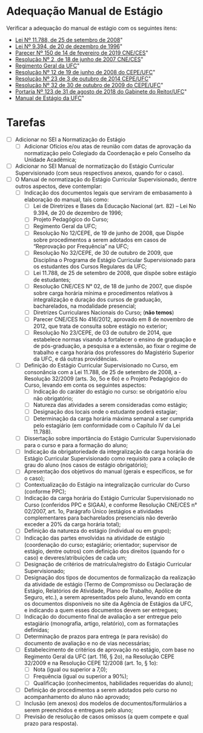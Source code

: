 # Adequação Manual de Estágio

Verificar a adequação do manual de estágio com os seguintes itens:

- [Lei Nº 11.788, de 25 de setembro de 2008](http://www.planalto.gov.br/ccivil_03/_ato2007-2010/2008/lei/l11788.htm)"
- [Lei Nº 9.394, de 20 de dezembro de 1996](http://www.planalto.gov.br/ccivil_03/leis/l9394.htm)"
- [Parecer Nº 150 de 14 de fevereiro de 2019 CNE/CES](http://portal.mec.gov.br/index.php?option=com_docman&view=download&alias=111151-pces150-19&category_slug=abril-2019-pdf&Itemid=30192)"
- [Resolução Nº 2, de 18 de junho de 2007 CNE/CES](http://portal.mec.gov.br/index.php?option=com_docman&view=download&alias=16872-res-cne-ces-002-18062007&category_slug=janeiro-2015-pdf&Itemid=30192)"
- [Regimento Geral da UFC](http://www.ufc.br/images/_files/a_universidade/regimento_geral_ufc/regimento_geral_ufc.pdf)"
- [Resolução Nº 12 de 19 de junho de 2008 do CEPE/UFC](http://www.ufc.br/images/_files/a_universidade/cepe/resolucao_cepe_2008/resolucao12_cepe_2008.pdf)"
- [Resolução Nº 23 de 3 de outubro de 2014 CEPE/UFC](https://prograd.ufc.br/wp-content/uploads/2014/05/resolucao-03-2014-cepe-regime-de-trabalho-e-ch-docente.pdf)"
- [Resolução Nº 32 de 30 de outubro de 2009 do CEPE/UFC](http://www.ufc.br/images/_files/a_universidade/cepe/resolucao_cepe_2009/resolucao32_cepe_2009.pdf)"
- [Portaria Nº 123 de 31 de agosto de 2018 do Gabinete do Reitor/UFC](../assets/pdfs/externo/portaria-gr-123-2018-08-31.pdf)"
- [Manual de Estágio da UFC](https://prograd.ufc.br/wp-content/uploads/2013/11/manual-de-estagio-da-ufc.pdf)"

# Tarefas

- [ ] Adicionar no SEI a Normatização do Estágio
  - [ ] Adicionar Ofícios e/ou atas de reunião com datas de aprovação da normatização pelo Colegiado da Coordenação e pelo Conselho da Unidade Acadêmica;
- [ ] Adicionar no SEI Manual de normatização do Estágio Curricular Supervisionado (com seus respectivos anexos, quando for o caso).
- [ ] O Manual de normatização do Estágio Curricular Supervisionado, dentre outros aspectos, deve contemplar:
  - [ ] Indicação dos documentos legais que serviram de embasamento à elaboração do
manual, tais como:
    - [ ] Lei de Diretrizes e Bases da Educação Nacional (art. 82) – Lei No 9.394, de 20 de dezembro de 1996;
    - [ ] Projeto Pedagógico do Curso;
    - [ ] Regimento Geral da UFC;
    - [ ] Resolução No 12/CEPE, de 19 de junho de 2008, que Dispõe sobre procedimentos a serem adotados em casos de “Reprovação por Frequência” na UFC;
    - [ ] Resolução No 32/CEPE, de 30 de outubro de 2009, que Disciplina o Programa de Estágio Curricular Supervisionado para os estudantes dos Cursos Regulares da UFC;
    - [ ] Lei 11.788, de 25 de setembro de 2008, que dispõe sobre estágio de estudantes;
    - [ ] Resolução CNE/CES N° 02, de 18 de junho de 2007, que dispõe sobre carga horária mínima e procedimentos relativos à integralização e duração dos cursos de graduação, bacharelados, na modalidade presencial;
    - [ ] Diretrizes Curriculares Nacionais do Curso; (**não temos**)
    - [ ] Parecer CNE/CES No 416/2012, aprovado em 8 de novembro de 2012, que trata de consulta sobre estágio no exterior;
    - [ ] Resolução No 23/CEPE, de 03 de outubro de 2014, que estabelece normas visando a fortalecer o ensino de graduação e de pós-graduação, a pesquisa e a extensão, ao fixar o regime de trabalho e carga horária dos professores do Magistério Superior da UFC, e dá outras providências.
  - [ ] Definição do Estágio Curricular Supervisionado no Curso, em consonância com a Lei 11.788, de 25 de setembro de 2008, a - Resolução 32/2009 (arts. 3o, 5o e 6o) e o Projeto Pedagógico do Curso, levando em conta os seguintes aspectos:
    - [ ] Indicação do caráter do estágio no curso: se obrigatório e/ou não obrigatório;
    - [ ] Natureza das atividades a serem consideradas como estágio;
    - [ ] Designação dos locais onde o estudante poderá estagiar;
    - [ ] Determinação da carga horária máxima semanal a ser cumprida pelo estagiário (em conformidade com o Capítulo IV da Lei 11.788).
  - [ ] Dissertação sobre importância do Estágio Curricular Supervisionado para o curso e para a formação do aluno;
  - [ ] Indicação da obrigatoriedade da integralização da carga horária do Estágio Curricular Supervisionado como requisito para a colação de grau do aluno (nos casos de estágio obrigatório);
  - [ ] Apresentação dos objetivos do manual (gerais e específicos, se for o caso);
  - [ ] Contextualização do Estágio na integralização curricular do Curso (conforme PPC);
  - [ ] Indicação da carga horária do Estágio Curricular Supervisionado no Curso (conferidos PPC e SIGAA), e conforme Resolução CNE/CES n° 02/2007, art. 1o, Parágrafo Único (estágios e atividades complementares para bacharelados presenciais não deverão exceder a 20% da carga horária total);
  - [ ] Definição da natureza do estágio (individual ou em grupo);
  - [ ] Indicação das partes envolvidas na atividade de estágio (coordenação do curso; estagiário; orientador; supervisor de estágio, dentre outros) com definição dos direitos (quando for o caso) e deveres/atribuições de cada um;
  - [ ] Designação de critérios de matrícula/registro do Estágio Curricular Supervisionado;
  - [ ] Designação dos tipos de documentos de formalização da realização da atividade de estágio (Termo de Compromisso ou Declaração de Estágio, Relatórios de Atividade, Plano de Trabalho, Apólice de Seguro, etc.), a serem apresentados pelo aluno, levando em conta os documentos disponíveis no site da Agência de Estágios da UFC, e indicando a quem esses documentos devem ser entregues;
  - [ ] Indicação do documento final de avaliação a ser entregue pelo estagiário (monografia, artigo, relatório), com as formatações definidas;
  - [ ] Determinação de prazos para entrega (e para revisão) do documento de avaliação e no de vias necessárias;
  - [ ] Estabelecimento de critérios de aprovação no estágio, com base no Regimento Geral da UFC (art. 116, § 2o), na Resolução CEPE 32/2009 e na Resolução CEPE 12/2008 (art. 1o, § 1o):
    - [ ] Nota (igual ou superior a 7,0);
    - [ ] Frequência (igual ou superior a 90%);
    - [ ] Qualificação (conhecimentos, habilidades requeridas do aluno);
  - [ ] Definição de procedimentos a serem adotados pelo curso no acompanhamento do aluno não aprovado;
  - [ ] Inclusão (em anexos) dos modelos de documentos/formulários a serem preenchidos e entregues pelo aluno;
  - [ ] Previsão de resolução de casos omissos (a quem compete e qual prazo para resposta).
